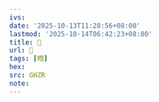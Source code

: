 ```yaml
---
ivs:
date: '2025-10-13T11:28:56+08:00'
lastmod: '2025-10-14T06:42:23+08:00'
title: 󰟘
url: 󰟘
tags: [暳]
hex: 
src: GHZR
note:
---
```

